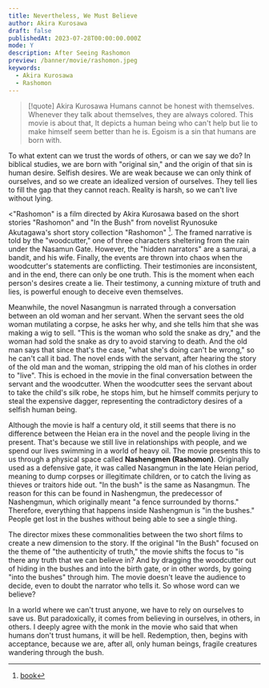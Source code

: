 ```yaml
---
title: Nevertheless, We Must Believe
author: Akira Kurosawa
draft: false
publishedAt: 2023-07-28T00:00:00.000Z
mode: Y
description: After Seeing Rashomon
preview: /banner/movie/rashomon.jpeg
keywords:
  - Akira Kurosawa
  - Rashomon
---
```


> [!quote] Akira Kurosawa
>   Humans cannot be honest with themselves. Whenever they talk about themselves, they are always colored. This movie is about that,
>   It depicts a human being who can't help but lie to make himself seem better than he is.
>   Egoism is a sin that humans are born with.
> 

To what extent can we trust the words of others, or can we say we do? In biblical studies, we are born with "original sin," and the origin of that sin is human desire.
Selfish desires. We are weak because we can only think of ourselves, and so we create an idealized version of ourselves. They tell lies to fill the gap that they cannot reach. Reality is harsh, so we can't live without lying.

\<"Rashomon" is a film directed by Akira Kurosawa based on the short stories "Rashomon" and "In the Bush" from novelist Ryunosuke Akutagawa's short story collection "Rashomon" [^aladin-book].
The framed narrative is told by the "woodcutter," one of three characters sheltering from the rain under the Nasamun Gate. However, the "hidden narrators" are a samurai, a bandit, and his wife. Finally, the events are thrown into chaos when the woodcutter's statements are conflicting.
Their testimonies are inconsistent, and in the end, there can only be one truth. This is the moment when each person's desires create a lie. Their testimony, a cunning mixture of truth and lies, is powerful enough to deceive even themselves.

Meanwhile, the novel Nasangmun is narrated through a conversation between an old woman and her servant. When the servant sees the old woman mutilating a corpse, he asks her why, and she tells him that she was making a wig to sell. "This is the woman who sold the snake as dry," and the woman had sold the snake as dry to avoid starving to death.
And the old man says that since that's the case, "what she's doing can't be wrong," so he can't call it bad. The novel ends with the servant, after hearing the story of the old man and the woman, stripping the old man of his clothes in order to "live".
This is echoed in the movie in the final conversation between the servant and the woodcutter. When the woodcutter sees the servant about to take the child's silk robe, he stops him, but he himself commits perjury to steal the expensive dagger, representing the contradictory desires of a selfish human being.

Although the movie is half a century old, it still seems that there is no difference between the Heian era in the novel and the people living in the present. That's because we still live in relationships with people, and we spend our lives swimming in a world of heavy oil.
The movie presents this to us through a physical space called <strong>Nashengmen (Rashomon)</strong>. Originally used as a defensive gate, it was called Nasangmun in the late Heian period, meaning to dump corpses or illegitimate children, or to catch the living as thieves or traitors hide out. "In the bush" is the same as Nasangmun.
The reason for this can be found in Nashengmun, the predecessor of Nashengmun, which originally meant "a fence surrounded by thorns." Therefore, everything that happens inside Nashengmun is "in the bushes." People get lost in the bushes without being able to see a single thing.

The director mixes these commonalities between the two short films to create a new dimension to the story. If the original "In the Bush" focused on the theme of "the authenticity of truth," the movie shifts the focus to "is there any truth that we can believe in?
And by dragging the woodcutter out of hiding in the bushes and into the birth gate, or in other words, by going "into the bushes" through him.
The movie doesn't leave the audience to decide, even to doubt the narrator who tells it. So whose word can we believe?

In a world where we can't trust anyone, we have to rely on ourselves to save us. But paradoxically, it comes from believing in ourselves, in others, in others.
I deeply agree with the monk in the movie who said that when humans don't trust humans, it will be hell. Redemption, then, begins with acceptance, because we are, after all, only human beings, fragile creatures wandering through the bush.

[^aladin-book]: [book](https://www.aladin.co.kr/shop/wproduct.aspx?ItemId=65957590)
